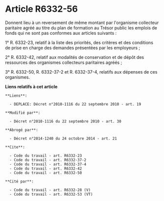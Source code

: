 # Article R6332-56

Donnent lieu à un reversement de même montant par l'organisme collecteur paritaire agréé au titre du plan de formation au
Trésor public les emplois de fonds qui ne sont pas conformes aux articles suivants : 

1° R. 6332-23, relatif à la liste des priorités, des critères et des conditions de prise en charge des demandes présentées
par les employeurs ; 

2° R. 6332-42, relatif aux modalités de conservation et de dépôt des ressources des organismes collecteurs paritaires
agréés ; 

3° R. 6332-50, R. 6332-37-2 et R. 6332-37-4, relatifs aux dépenses de ces organismes.

**Liens relatifs à cet article**

	**Liens**:

	  - DEPLACE: Décret n°2010-1116 du 22 septembre 2010 - art. 19

	**Modifié par**:

	  - Décret n°2010-1116 du 22 septembre 2010 - art. 30

	**Abrogé par**:

	  - Décret n°2014-1240 du 24 octobre 2014 - art. 21

	**Cite**:

	  - Code du travail - art. R6332-23
	  - Code du travail - art. R6332-37-2
	  - Code du travail - art. R6332-37-4
	  - Code du travail - art. R6332-42
	  - Code du travail - art. R6332-50

	**Cité par**:

	  - Code du travail - art. R6332-28 (V)
	  - Code du travail - art. R6332-53 (VT)
